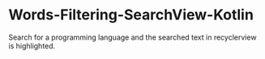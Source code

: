 # Words-Filtering-SearchView-Kotlin
Search for a programming language and the searched text in recyclerview is highlighted.

